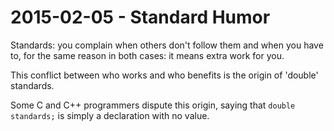 # 2015-02-05 - Standard Humor

Standards: you complain when others don't follow them and when you have to,
for the same reason in both cases: it means extra work for you.

This conflict between who works and who benefits is the origin of 'double' standards.

Some C and C++ programmers dispute this origin, saying that `double standards;`
is simply a declaration with no value.
